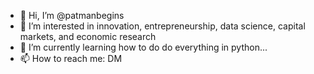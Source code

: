 - 👋 Hi, I’m @patmanbegins
- 👀 I’m interested in innovation, entrepreneurship, data science, capital markets, and economic research
- 🌱 I’m currently learning how to do do everything in python...
- 📫 How to reach me: DM 

